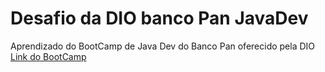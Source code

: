 # Desafio da DIO banco Pan JavaDev
Aprendizado do BootCamp de Java Dev do Banco Pan oferecido pela DIO 
[Link do BootCamp](https://web.dio.me/track/banco-pan-java-developer) 
